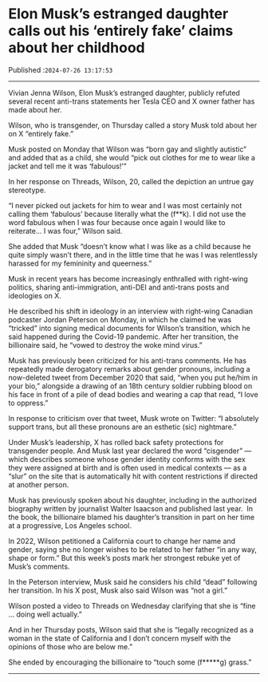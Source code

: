 # Elon Musk’s estranged daughter calls out his ‘entirely fake’ claims about her childhood

Published :`2024-07-26 13:17:53`

---

Vivian Jenna Wilson, Elon Musk’s estranged daughter, publicly refuted several recent anti-trans statements her Tesla CEO and X owner father has made about her.

Wilson, who is transgender, on Thursday called a story Musk told about her on X “entirely fake.”

Musk posted on Monday that Wilson was “born gay and slightly autistic” and added that as a child, she would “pick out clothes for me to wear like a jacket and tell me it was ‘fabulous!’”

In her response on Threads, Wilson, 20, called the depiction an untrue gay stereotype.

“I never picked out jackets for him to wear and I was most certainly not calling them ‘fabulous’ because literally what the (f**k). I did not use the word fabulous when I was four because once again I would like to reiterate… I was four,” Wilson said.

She added that Musk “doesn’t know what I was like as a child because he quite simply wasn’t there, and in the little time that he was I was relentlessly harassed for my femininity and queerness.”

Musk in recent years has become increasingly enthralled with right-wing politics, sharing anti-immigration, anti-DEI and anti-trans posts and ideologies on X.

He described his shift in ideology in an interview with right-wing Canadian podcaster Jordan Peterson on Monday, in which he claimed he was “tricked” into signing medical documents for Wilson’s transition, which he said happened during the Covid-19 pandemic. After her transition, the billionaire said, he “vowed to destroy the woke mind virus.”

Musk has previously been criticized for his anti-trans comments. He has repeatedly made derogatory remarks about gender pronouns, including a now-deleted tweet from December 2020 that said, “when you put he/him in your bio,” alongside a drawing of an 18th century soldier rubbing blood on his face in front of a pile of dead bodies and wearing a cap that read, “I love to oppress.”

In response to criticism over that tweet, Musk wrote on Twitter: “I absolutely support trans, but all these pronouns are an esthetic (sic) nightmare.”

Under Musk’s leadership, X has rolled back safety protections for transgender people. And Musk last year declared the word “cisgender” — which describes someone whose gender identity conforms with the sex they were assigned at birth and is often used in medical contexts — as a “slur” on the site that is automatically hit with content restrictions if directed at another person.

Musk has previously spoken about his daughter, including in the authorized biography written by journalist Walter Isaacson and published last year.  In the book, the billionaire blamed his daughter’s transition in part on her time at a progressive, Los Angeles school.

In 2022, Wilson petitioned a California court to change her name and gender, saying she no longer wishes to be related to her father “in any way, shape or form.” But this week’s posts mark her strongest rebuke yet of Musk’s comments.

In the Peterson interview, Musk said he considers his child “dead” following her transition. In his X post, Musk also said Wilson was “not a girl.”

Wilson posted a video to Threads on Wednesday clarifying that she is “fine … doing well actually.”

And in her Thursday posts, Wilson said that she is “legally recognized as a woman in the state of California and I don’t concern myself with the opinions of those who are below me.”

She ended by encouraging the billionaire to “touch some (f*****g) grass.”

---

